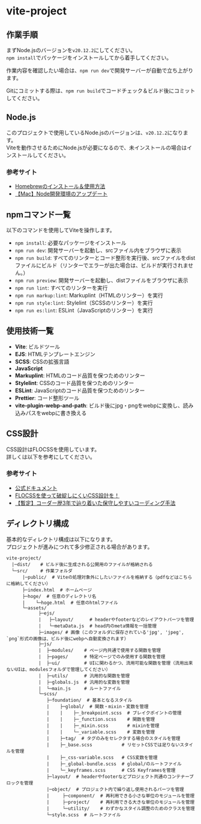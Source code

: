 # vite-project

## 作業手順

まずNode.jsのバージョンを`v20.12.2`にしてください。  
`npm install`でパッケージをインストールしてから着手してください。

作業内容を確認したい場合は、`npm run dev`で開発サーバーが自動で立ち上がります。

Gitにコミットする際は、`npm run build`でコードチェック＆ビルド後にコミットしてください。

## Node.js

このプロジェクトで使用しているNode.jsのバージョンは、`v20.12.2`になります。  
Viteを動作させるためにNode.jsが必要になるので、未インストールの場合はインストールしてください。

### 参考サイト

- [Homebrewのインストール＆使用方法](https://www.kikagaku.co.jp/kikagaku-blog/homebrew-install-howto/#i-5)
- [【Mac】Node開発環境のアップデート](https://0forest.com/npm-update/)

## npmコマンド一覧

以下のコマンドを使用してViteを操作します。

- `npm install`: 必要なパッケージをインストール
- `npm run dev`: 開発サーバーを起動し、srcファイル内をブラウザに表示
- `npm run build`: すべてのリンターとコード整形を実行後、srcファイルをdistファイルにビルド（リンターでエラーが出た場合は、ビルドが実行されません。）
- `npm run preview`: 開発サーバーを起動し、distファイルをブラウザに表示
- `npm run lint`: すべてのリンターを実行
- `npm run markup:lint`: Markuplint（HTMLのリンター）を実行
- `npm run style:lint`: Stylelint（SCSSのリンター）を実行
- `npm run es:lint`: ESLint（JavaScriptのリンター）を実行

## 使用技術一覧

- **Vite**: ビルドツール
- **EJS**: HTMLテンプレートエンジン
- **SCSS**: CSSの拡張言語
- **JavaScript**
- **Markuplint**: HTMLのコード品質を保つためのリンター
- **Stylelint**: CSSのコード品質を保つためのリンター
- **ESLint**: JavaScriptのコード品質を保つためのリンター
- **Prettier**: コード整形ツール
- **vite-plugin-webp-and-path**: ビルド後にjpg・pngをwebpに変換し、読み込みパスをwebpに書き換える

## CSS設計

CSS設計はFLOCSSを使用しています。  
詳しくは以下を参考にしてください。

### 参考サイト

- [公式ドキュメント](https://github.com/hiloki/flocss)
- [FLOCSSを使って破綻しにくいCSS設計を！](https://haniwaman.com/flocss/)
- [【暫定】コーダー歴3年で辿り着いた保守しやすいコーディング手法](https://zenn.dev/haniwaman/articles/bf392f397c8db7341881)

## ディレクトリ構成

基本的なディレクトリ構成は以下になります。  
プロジェクトが進みにつれて多少修正される場合があります。

```
vite-project/
  |─dist/ 　 # ビルド後に生成される公開用のファイルが格納される
  └─src/　   # 作業フォルダ
      |─public/  # Viteの処理対象外にしたいファイルを格納する（pdfなどはこちらに格納してください）
      ├─index.html  # ホームページ
      ├─hoge/  # 任意のディレクトリ名
      |    └─hoge.html  # 任意のhtmlファイル
      └─assets/
            ├─ejs/
            |   ├─layout/      # headerやfooterなどのレイアウトパーツを管理
            |   └─metaData.js  # head内のmeta情報を一括管理
            ├─images/ # 画像（このフォルダに保存されている'jpg', 'jpeg', `png`形式の画像は、ビルド後にwebpへ自動変換されます）
            ├─js/
            |  ├─modules/    # ページ内共通で使用する関数を管理
            |  ├─pages/      # 特定ページでのみ使用する関数を管理
            |  ├─ui/         # UIに関わるかつ、流用可能な関数を管理（流用出来ないUIは、modulesフォルダで管理してください）
            |  ├─utils/      # 汎用的な関数を管理
            |  ├─globals.js  # 汎用的な変数を管理
            |  └─main.js     # ルートファイル
            └─scss/
               ├─foundation/  # 基本となるスタイル
               |    ├─global/  # 関数・mixin・変数を管理
               |    |    ├─_breakpoint.scss  # ブレイクポイントの管理
               |    |    ├─_function.scss    # 関数を管理
               |    |    ├─_mixin.scss       # mixinを管理
               |    |    └─_variable.scss    # 変数を管理
               |    ├─tag/  # タグのみをセレクタする場合のスタイルを管理
               |    ├─_base.scss           # リセットCSSでは足りないスタイルを管理
               |    ├─_css-variable.scss   # CSS変数を管理
               |    ├─_global-bundle.scss  # global/のルートファイル
               |    └─_keyframes.scss      # CSS Keyframesを管理
               ├─layout/  # headerやfooterなどプロジェクト共通のコンテナーブロックを管理
               |─object/  # プロジェクト内で繰り返し使用されるパーツを管理
               |     ├─component/  # 再利用できる小さな単位のモジュールを管理
               |     ├─project/    # 再利用できる大きな単位のモジュールを管理
               |     └─utility/    # わずかなスタイル調整のためのクラスを管理
               └─style.scss  # ルートファイル
```
